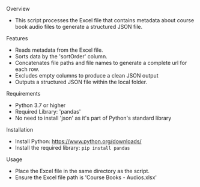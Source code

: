 Overview
  - This script processes the Excel file that contains metadata about course book audio files to generate a structured JSON file.

Features
  - Reads metadata from the Excel file.
  - Sorts data by the 'sortOrder' column.
  - Concatenates file paths and file names to generate a complete url for each row.
  - Excludes empty columns to produce a clean JSON output
  - Outputs a structured JSON file within the local folder.

Requirements
  - Python 3.7 or higher
  - Required Library: 'pandas'
  - No need to install 'json' as it's part of Python's standard library

Installation
  - Install Python: https://www.python.org/downloads/
  - Install the required library: ```pip install pandas```

Usage
  - Place the Excel file in the same directory as the script.
  - Ensure the Excel file path is 'Course Books - Audios.xlsx'
